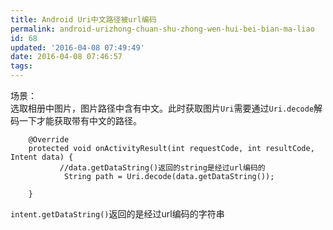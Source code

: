 ```yaml
---
title: Android Uri中文路径被url编码
permalink: android-urizhong-chuan-shu-zhong-wen-hui-bei-bian-ma-liao
id: 68
updated: '2016-04-08 07:49:49'
date: 2016-04-08 07:46:57
tags:
---
```


场景：  
选取相册中图片，图片路径中含有中文。此时获取图片`Uri`需要通过`Uri.decode`解码一下才能获取带有中文的路径。

```
    @Override
    protected void onActivityResult(int requestCode, int resultCode, Intent data) {
           //data.getDataString()返回的string是经过url编码的
            String path = Uri.decode(data.getDataString());

    }
```

`intent.getDataString()`返回的是经过url编码的字符串
